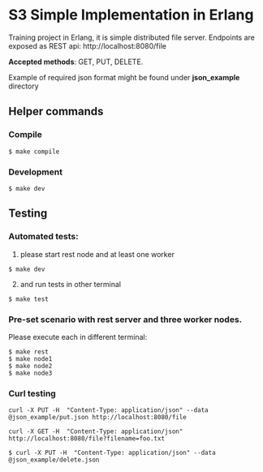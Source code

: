 # S3 Simple Implementation in Erlang


Training project in Erlang, it is simple distributed file server. Endpoints are exposed as REST api:
http://localhost:8080/file

**Accepted methods**: GET, PUT, DELETE.

Example of required json format might be found under **json_example** directory

## Helper commands

### Compile
```
$ make compile
```
### Development
```
$ make dev
```

## Testing

### Automated tests:

1. please start rest node and at least one worker
```
$ make dev
```

2. and run tests in other terminal
```
$ make test
```

### Pre-set scenario with rest server and three worker nodes.

Please execute each in different terminal:
```
$ make rest
$ make node1
$ make node2
$ make node3
```

### Curl testing

```
curl -X PUT -H  "Content-Type: application/json" --data @json_example/put.json http://localhost:8080/file
```

```
curl -X GET -H  "Content-Type: application/json" http://localhost:8080/file?filename=foo.txt
```

```
$ curl -X PUT -H  "Content-Type: application/json" --data @json_example/delete.json 
```
